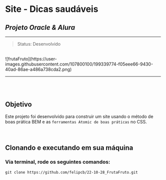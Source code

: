 # **Site - Dicas saudáveis** 
## *Projeto Oracle & Alura*

___
> Status: Desenvolvido 
<br>
![frutaFruto](https://user-images.githubusercontent.com/107800100/199339774-f05eee66-9430-40ad-86ae-a486a738cda2.png)

___

 <br>
<br>

## Objetivo
Este projeto foi desenvolvido para construir um site usando o método de boas prática BEM e as `ferramentas Atomic de boas práticas` no CSS.
 <br><br><br>

## Clonando e executando em sua máquina 

### Via terminal, rode os seguintes comandos:
```
git clone https://github.com/felipcb/22-10-28_FrutaFruto.git
```
